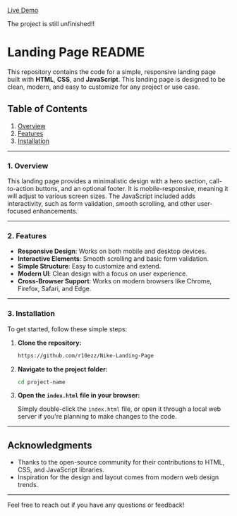 [Live Demo](https://nike-landing-page-two-amber.vercel.app/)

The project is still unfinished!!

# Landing Page README

This repository contains the code for a simple, responsive landing page built with **HTML**, **CSS**, and **JavaScript**. This landing page is designed to be clean, modern, and easy to customize for any project or use case.

## Table of Contents
1. [Overview](#overview)
2. [Features](#features)
3. [Installation](#installation)

---

### 1. Overview

This landing page provides a minimalistic design with a hero section, call-to-action buttons, and an optional footer. It is mobile-responsive, meaning it will adjust to various screen sizes. The JavaScript included adds interactivity, such as form validation, smooth scrolling, and other user-focused enhancements.

---

### 2. Features

- **Responsive Design**: Works on both mobile and desktop devices.
- **Interactive Elements**: Smooth scrolling and basic form validation.
- **Simple Structure**: Easy to customize and extend.
- **Modern UI**: Clean design with a focus on user experience.
- **Cross-Browser Support**: Works on modern browsers like Chrome, Firefox, Safari, and Edge.

---

### 3. Installation

To get started, follow these simple steps:

1. **Clone the repository:**

   ```bash
   https://github.com/r10ezz/Nike-Landing-Page
   ```

2. **Navigate to the project folder:**

   ```bash
   cd project-name
   ```

3. **Open the `index.html` file in your browser:**

   Simply double-click the `index.html` file, or open it through a local web server if you're planning to make changes to the code.

---

## Acknowledgments

- Thanks to the open-source community for their contributions to HTML, CSS, and JavaScript libraries.
- Inspiration for the design and layout comes from modern web design trends.

---

Feel free to reach out if you have any questions or feedback!
